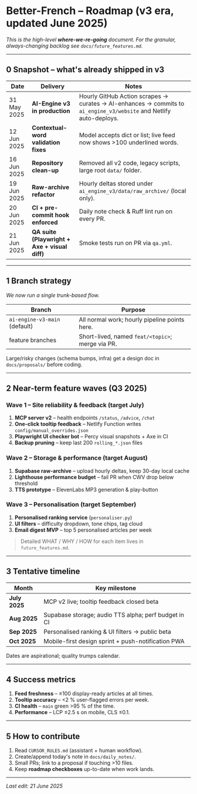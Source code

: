 # Better-French – Roadmap (v3 era, updated June 2025)

_This is the high-level **where-we-re-going** document.  For the granular, always-changing backlog see `docs/future_features.md`._

---

## 0  Snapshot – what's already shipped in v3

| Date | Delivery | Notes |
|------|----------|-------|
| 31 May 2025 | **AI-Engine v3 in production** | Hourly GitHub Action scrapes → curates → AI-enhances → commits to `ai_engine_v3/website` and Netlify auto-deploys. |
| 12 Jun 2025 | **Contextual-word validation fixes** | Model accepts dict or list; live feed now shows >100 underlined words. |
| 16 Jun 2025 | **Repository clean-up** | Removed all v2 code, legacy scripts, large root `data/` folder. |
| 19 Jun 2025 | **Raw-archive refactor** | Hourly deltas stored under `ai_engine_v3/data/raw_archive/` (local only). |
| 20 Jun 2025 | **CI + pre-commit hook enforced** | Daily note check & Ruff lint run on every PR. |
| 21 Jun 2025 | **QA suite (Playwright + Axe + visual diff)** | Smoke tests run on PR via `qa.yml`. |

---

## 1  Branch strategy  
_We now run a single trunk-based flow._

| Branch | Purpose |
|--------|---------|
| `ai-engine-v3-main` (default) | All normal work; hourly pipeline points here. |
| feature branches | Short-lived, named `feat/<topic>`; merge via PR. |

Large/risky changes (schema bumps, infra) get a design doc in `docs/proposals/` before coding.

---

## 2  Near-term feature waves (Q3 2025)

### Wave 1 – Site reliability & feedback (target **July**)  
1. **MCP server v2** – health endpoints `/status`, `/advice`, `/chat`  
2. **One-click tooltip feedback** – Netlify Function writes `config/manual_overrides.json`  
3. **Playwright UI checker bot** – Percy visual snapshots + Axe in CI  
4. **Backup pruning** – keep last 200 `rolling_*.json` files

### Wave 2 – Storage & performance (target **August**)  
1. **Supabase raw-archive** – upload hourly deltas, keep 30-day local cache  
2. **Lighthouse performance budget** – fail PR when CWV drop below threshold  
3. **TTS prototype** – ElevenLabs MP3 generation & play-button

### Wave 3 – Personalisation (target **September**)  
1. **Personalised ranking service** (`personaliser.py`)  
2. **UI filters** – difficulty dropdown, tone chips, tag cloud  
3. **Email digest MVP** – top 5 personalised articles per week

> Detailed WHAT / WHY / HOW for each item lives in `future_features.md`.

---

## 3  Tentative timeline

| Month | Key milestone |
|-------|---------------|
| **July 2025** | MCP v2 live; tooltip feedback closed beta |
| **Aug 2025** | Supabase storage; audio TTS alpha; perf budget in CI |
| **Sep 2025** | Personalised ranking & UI filters → public beta |
| **Oct 2025** | Mobile-first design sprint + push-notification PWA |

Dates are aspirational; quality trumps calendar.

---

## 4  Success metrics
1. **Feed freshness** – ≥100 display-ready articles at all times.  
2. **Tooltip accuracy** – <2 % user-flagged errors per week.  
3. **CI health** – `main` green >95 % of the time.  
4. **Performance** – LCP ≤2.5 s on mobile, CLS ≤0.1.

---

## 5  How to contribute

1. Read `CURSOR_RULES.md` (assistant + human workflow).  
2. Create/append today's note in `docs/daily_notes/`.  
3. Small PRs; link to a proposal if touching >10 files.  
4. Keep **roadmap checkboxes** up-to-date when work lands.

---

_Last edit: 21 June 2025_ 